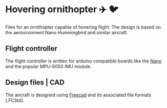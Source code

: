 # Hovering ornithopter :airplane: :bird:

Files for an ornithopter capable of hovering flight. The design is based on the aerovironment Nano Hummingbird and similar aircraft.

## Flight controller
The flight controller is written for arduino compatible boards like the [Nano](https://store-usa.arduino.cc/collections/boards-modules/products/arduino-micro) and the popular MPU-6050 IMU module.

## Design files | CAD
The aircraft is designed using [Freecad](https://www.freecad.org/) and its associated file formats (.FCStd).
